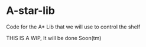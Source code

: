 # A-star-lib
Code for the A* Lib that we will use to control the shelf

THIS IS A WIP, It will be done Soon(tm)
